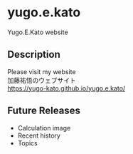 # yugo.e.kato  
Yugo.E.Kato website  

## Description  
Please visit my website  
加藤祐悟のウェブサイト  
https://yugo-kato.github.io/yugo.e.kato/  

## Future Releases  
* Calculation image
* Recent history
* Topics
